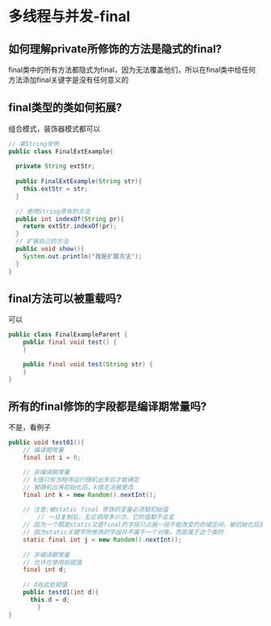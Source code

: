 # 多线程与并发-final

## 如何理解private所修饰的方法是隐式的final?

final类中的所有方法都隐式为final，因为无法覆盖他们，所以在final类中给任何方法添加final关键字是没有任何意义的



## final类型的类如何拓展?

组合模式，装饰器模式都可以

```java
// 拿String举例
public class FinalExtExample{
  
  private String extStr;
  
  public FinalExtExample(String str){
    this.extStr = str;
  }
  
  // 使用String原有的方法
  public int indexOf(String pr){
    return extStr.indexOf(pr);
  }
  // 扩展自己的方法
  public void show(){
    System.out.println("我是扩展方法");
  }
}
```



## final方法可以被重载吗?

可以

```java
public class FinalExampleParent {
    public final void test() {
    }

    public final void test(String str) {
    }
}
```



## 所有的final修饰的字段都是编译期常量吗?

不是，看例子

```java
public void test01(){
    // 编译期常量
    final int i = 0;

    // 非编译期常量
    // k值只有当程序运行随机出来后才能确定
    // 被随机出来初始化后，k值无法被更改
    final int k = new Random().nextInt();
  	
  	// 注意:被static final 修饰的变量必须赋初始值
		// 一旦复制后，无论调用多少次，它的值都不会变
    // 因为一个既是static又是final的字段只占据一段不能改变的存储空间，被初始化后就不能被修改
    // 因为static关键字所修饰的字段并不属于一个对象，而是属于这个类的
    static final int j = new Random().nextInt();
  	
    // 非编译期常量
    // 允许在使用前赋值
    final int d;
  	
    // d在此处赋值
  	public test01(int d){
      this.d = d;
		}
}
```

